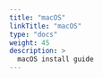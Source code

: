 ```yaml
---
title: "macOS"
linkTitle: "macOS"
type: "docs"
weight: 45
description: >
  macOS install guide
---
```

